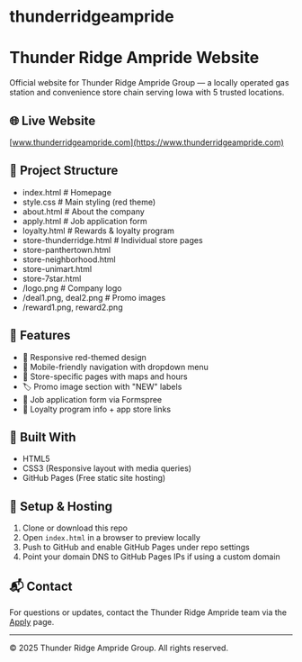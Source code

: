 # thunderridgeampride

# Thunder Ridge Ampride Website

Official website for Thunder Ridge Ampride Group — a locally operated gas station and convenience store chain serving Iowa with 5 trusted locations.

## 🌐 Live Website
[www.thunderridgeampride.com](https://www.thunderridgeampride.com)

## 📁 Project Structure
- index.html # Homepage
- style.css # Main styling (red theme)
- about.html # About the company
- apply.html # Job application form
- loyalty.html # Rewards & loyalty program
- store-thunderridge.html # Individual store pages
- store-panthertown.html
- store-neighborhood.html
- store-unimart.html
- store-7star.html
- /logo.png # Company logo
- /deal1.png, deal2.png # Promo images
- /reward1.png, reward2.png

## 🧱 Features

- 🔴 Responsive red-themed design
- 📱 Mobile-friendly navigation with dropdown menu
- 🏪 Store-specific pages with maps and hours
- 🏷️ Promo image section with "NEW" labels
- 🧾 Job application form via Formspree
- 🎁 Loyalty program info + app store links

## 🧩 Built With

- HTML5  
- CSS3 (Responsive layout with media queries)  
- GitHub Pages (Free static site hosting)

## 🚀 Setup & Hosting

1. Clone or download this repo
2. Open `index.html` in a browser to preview locally
3. Push to GitHub and enable GitHub Pages under repo settings
4. Point your domain DNS to GitHub Pages IPs if using a custom domain

## 📬 Contact

For questions or updates, contact the Thunder Ridge Ampride team via the [Apply](apply.html) page.

---

© 2025 Thunder Ridge Ampride Group. All rights reserved.
